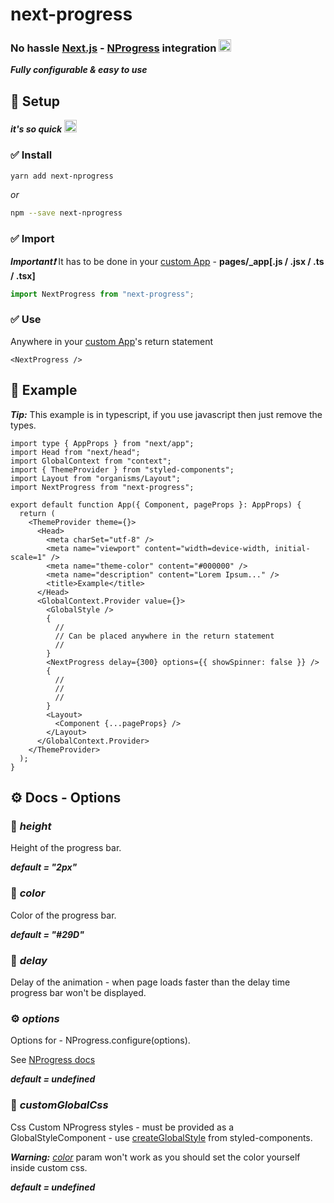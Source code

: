 # next-progress

### No hassle [Next.js](https://nextjs.org/) - [NProgress](https://ricostacruz.com/nprogress/) integration <img src="https://cultofthepartyparrot.com/parrots/hd/congapartyparrot.gif" width="20px" height="20px" />

**_Fully configurable & easy to use_**

## 🔌 Setup

**_it's so quick_** <img src="https://cultofthepartyparrot.com/parrots/hd/ultrafastparrot.gif" width="20px" height="20px" />

### **✅ Install**

```bash
yarn add next-nprogress
```

_or_

```bash
npm --save next-nprogress
```

### **✅ Import**

**_Important❗️_** It has to be done in your [custom App](https://nextjs.org/docs/advanced-features/custom-app) - **pages/\_app\[.js / .jsx / .ts / .tsx\]**

```ts
import NextProgress from "next-progress";
```

### **✅ Use**

Anywhere in your [custom App](https://nextjs.org/docs/advanced-features/custom-app)'s return statement

```tsx
<NextProgress />
```

## 🌟 Example

**_Tip:_** This example is in typescript, if you use javascript then just remove the types.

```tsx
import type { AppProps } from "next/app";
import Head from "next/head";
import GlobalContext from "context";
import { ThemeProvider } from "styled-components";
import Layout from "organisms/Layout";
import NextProgress from "next-progress";

export default function App({ Component, pageProps }: AppProps) {
  return (
    <ThemeProvider theme={}>
      <Head>
        <meta charSet="utf-8" />
        <meta name="viewport" content="width=device-width, initial-scale=1" />
        <meta name="theme-color" content="#000000" />
        <meta name="description" content="Lorem Ipsum..." />
        <title>Example</title>
      </Head>
      <GlobalContext.Provider value={}>
        <GlobalStyle />
        {
          //
          // Can be placed anywhere in the return statement
          //
        }
        <NextProgress delay={300} options={{ showSpinner: false }} />
        {
          //
          //
          //
        }
        <Layout>
          <Component {...pageProps} />
        </Layout>
      </GlobalContext.Provider>
    </ThemeProvider>
  );
}
```

## ⚙️ Docs - Options

### 📐 **_height_**

Height of the progress bar.

**_default = "2px"_**

### 🌈 **_color_**

Color of the progress bar.

**_default = "#29D"_**

### 🐢 **_delay_**

Delay of the animation - when page loads faster than the delay time progress bar won't be displayed.

### ⚙️ **_options_**

Options for - NProgress.configure(options).

See [NProgress docs](https://www.npmjs.com/package/nprogress#configuration)

**_default = undefined_**

### 👠 **_customGlobalCss_**

Css Custom NProgress styles - must be provided as a GlobalStyleComponent - use [createGlobalStyle](https://styled-components.com/docs/api#createglobalstyle) from styled-components.

**_Warning:_** [_color_](#🌈-color) param won't work as you should set the color yourself inside custom css.

**_default = undefined_**
